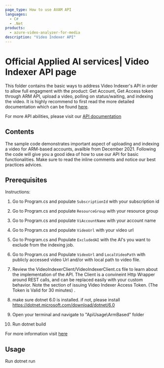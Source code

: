 ```yaml
---
page_type: How to use AVAM API
languages:
  - C#
  - .Net
products:
  - azure-video-analyzer-for-media
description: "Video Indexer API"
---
```


# Official Applied AI services| Video Indexer API page

<!--
Guidelines on README format: https://review.docs.microsoft.com/help/onboard/admin/samples/concepts/readme-template?branch=master

Guidance on onboarding samples to docs.microsoft.com/samples: https://review.docs.microsoft.com/help/onboard/admin/samples/process/onboarding?branch=master

Taxonomies for products and languages: https://review.docs.microsoft.com/new-hope/information-architecture/metadata/taxonomies?branch=master
-->

This folder contains the basic ways to address Video Indexer's API in order to allow full engagment with the product: Get Account, Get Access token through ARM API, upload a video, polling on status/waiting, and indexing the video.
It is highly recommend to first read the more detailed documentation which can be found [here](https://aka.ms/avam-arm-docs).

For more API abilities, please visit our [API documentation](https://api-portal.videoindexer.ai/)

## Contents

The sample code demonstrates important aspect of uploading and indexing a video for ARM-based accounts, availble from December 2021.
Following the code will give you a good idea of how to use our API for basic functionalities.
Make sure to read the inline comments and notice our best practices advices.

## Prerequisites

Instructions:

1. Go to Program.cs and populate `SubscriptionId` with your subscription id
2. Go to Program.cs and populate `ResourceGroup` with your resource group
3. Go to Program.cs and populate `ViAccountName` with your account name
4. Go to Program.cs and populate `VideoUrl` with your video url
5. Go to Program.cs and Populate `ExcludedAI` with the AI's you want to exclude from the indexing job.
6. Go to Program.cs and Populate `VideoUrl` and `LocalVideoPath` with publicly accessed video Url and/or with local path to video file.
7. Review the VideoIndexerClient/VideoIndexerClient.cs file to learn about the implementation of the API. The Client is a convineint Http Wrapper 
around REST calls, and can be replaced easily with your custom behavior.  Note the section of issuing Video Indexer Access Token.
(The Token is Valid for 30 minutes) .

8. make sure dotnet 6.0 is installed. if not, please install https://dotnet.microsoft.com/download/dotnet/6.0
9. Open your terminal and navigate to "ApiUsage\ArmBased" folder
10. Run dotnet build

For more information visit [here](https://docs.microsoft.com/en-us/azure/media-services/video-indexer/video-indexer-use-apis)

<!--
Outline the required components and tools that a user might need to have on their machine in order to run the sample. This can be anything from frameworks, SDKs, OS versions or IDE releases.
-->

## Usage

Run dotnet run
